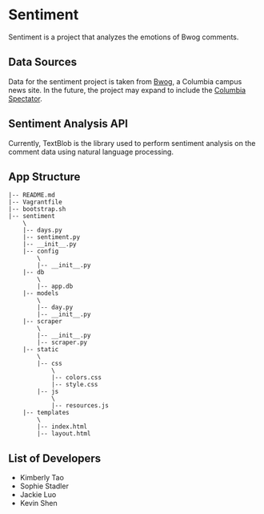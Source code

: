 # Sentiment
Sentiment is a project that analyzes the emotions of Bwog comments.

## Data Sources
Data for the sentiment project is taken from [Bwog](http://bwog.com), a Columbia campus news site. In the future, the project may expand to include the [Columbia Spectator](columbiaspectator.com).

## Sentiment Analysis API
Currently, TextBlob is the library used to perform sentiment analysis on the comment data using natural language processing.

## App Structure
```
|-- README.md
|-- Vagrantfile
|-- bootstrap.sh
|-- sentiment
    \
    |-- days.py
    |-- sentiment.py
    |-- __init__.py
    |-- config
        \
        |-- __init__.py
    |-- db
        \
        |-- app.db
    |-- models
        \
        |-- day.py
        |-- __init__.py
    |-- scraper
        \
        |-- __init__.py
        |-- scraper.py
    |-- static
        \
        |-- css
            \
            |-- colors.css
            |-- style.css
        |-- js
            \
            |-- resources.js
    |-- templates
        \
        |-- index.html
        |-- layout.html
```

## List of Developers
- Kimberly Tao
- Sophie Stadler
- Jackie Luo
- Kevin Shen